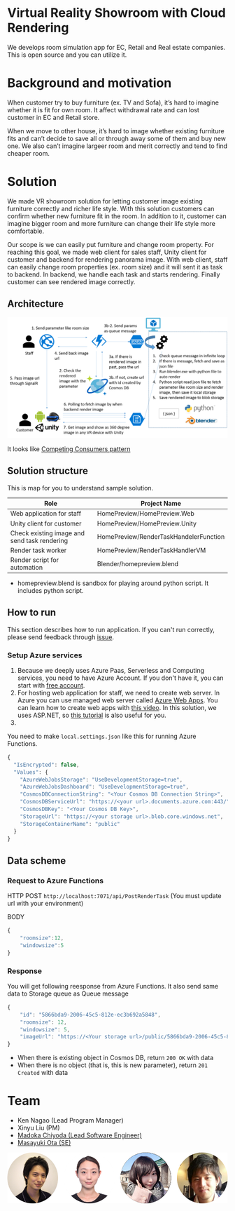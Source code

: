 # Virtual Reality Showroom with Cloud Rendering 
We develops room simulation app for EC, Retail and Real estate companies. This is open source and you can utilize it.

# Background and motivation
When customer try to buy furniture (ex. TV and Sofa), it’s hard to imagine whether it is fit for own room. It affect withdrawal rate and can lost customer in EC and Retail store. 

When we move to other house, it’s hard to image whether existing furniture fits and can’t decide to save all or through away some of them and buy new one. We also can’t imagine largeer room and merit correctly and tend to find cheaper room.

# Solution
We made VR showroom solution for letting customer image existing furniture correctly and richer life style. With this solution customers can confirm whether new furniture fit in the room. In addition to it, customer can imagine bigger room and more furniture can change their life style more comfortable.

Our scope is we can easily put furniture and change room property. For reaching this goal, we made web client for sales staff, Unity client for customer and backend for rendering panorama image. With web client, staff can easily change room properties (ex. room size) and it will sent it as task to backend. In backend, we handle each task and starts rendering. Finally customer can see rendered image correctly.

## Architecture
![Architecture](./Images/Architecture.png)

It looks like [Competing Consumers pattern](https://docs.microsoft.com/en-us/azure/architecture/patterns/competing-consumers)

## Solution structure
This is map for you to understand sample solution.

|Role|Project Name|
|----|------------|
|Web application for staff|HomePreview/HomePreview.Web|
|Unity client for customer|HomePreview/HomePreview.Unity|
|Check existing image and send task rendering|HomePreview/RenderTaskHandelerFunction|
|Render task worker|HomePreview/RenderTaskHandlerVM|
|Render script for automation|Blender/homepreview.blend|

* homepreview.blend is sandbox for playing around python script. It includes python script.

## How to run
This section describes how to run application. If you can't run correctly, please send feedback through [issue](https://github.com/NT-D/HomePreview/issues).

### Setup Azure services
1. Because we deeply uses Azure Paas, Serverless and Computing services, you need to have Azure Account. If you don't have it, you can start with [free account](https://azure.microsoft.com/en-us/free/).
2. For hosting web application for staff, we need to create web server. In Azure you can use managed web server called [Azure Web Apps](https://azure.microsoft.com/en-us/services/app-service/web/). You can learn how to create web apps with [this video](https://azure.microsoft.com/en-us/resources/videos/create-a-web-app-with-nodejs-and-azure-app-service/). In this solution, we uses ASP.NET, so [this tutorial](https://docs.microsoft.com/en-us/azure/app-service/app-service-web-get-started-dotnet-framework) is also useful for you. 
3. 


You need to make `local.settings.json` like this for running Azure Functions.

```javascript
{
  "IsEncrypted": false,
  "Values": {
    "AzureWebJobsStorage": "UseDevelopmentStorage=true",
    "AzureWebJobsDashboard": "UseDevelopmentStorage=true",
    "CosmosDBConnectionString": "<Your Cosmos DB Connection String>",
    "CosmosDBServiceUrl": "https://<your url>.documents.azure.com:443/",
    "CosmosDBKey": "<Your Cosmos DB Key>",
    "StorageUrl": "https://<your storage url>.blob.core.windows.net",
    "StorageContainerName": "public"
  }
}
```

## Data scheme

### Request to Azure Functions

HTTP POST `http://localhost:7071/api/PostRenderTask`
(You must update url with your environment)

BODY
```javascript
{
    "roomsize":12,
    "windowsize":5
}
```

### Response
You will get following reesponse from Azure Functions. It also send same data to Storage queue as Queue message
```javascript
{
    "id": "5866bda9-2006-45c5-812e-ec3b692a5848",
    "roomsize": 12,
    "windowsize": 5,
    "imageUrl": "https://<Your storage url>/public/5866bda9-2006-45c5-812e-ec3b692a5848.png"
}
```
- When there is existing object in Cosmos DB, return `200 OK` with data
- When there is no object (that is, this is new parameter), return `201 Created` with data 


# Team
- Ken Nagao (Lead Program Manager)
- Xinyu Liu (PM)
- [Madoka Chiyoda (Lead Software Engineer)](https://twitter.com/chomado)
- [Masayuki Ota (SE)](https://twitter.com/masota0517)

![TeamMembers](./Images/Team.png)
